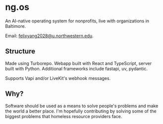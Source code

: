 # ng.os

An AI-native operating system for nonprofits, live with organizations in Baltimore.

Email: felixyang2028@u.northwestern.edu.

## Structure

Made using Turborepo.
Webapp built with React and TypeScript, server built with Python.
Additional frameworks include fastapi, uv, pydantic.

Supports Vapi and/or LiveKit's webhook messages.

## Why?

Software should be used as a means to solve people's problems and make the world a better place.
I'm hopefully contributing by solving some of the biggest problems that homeless resource providers face.